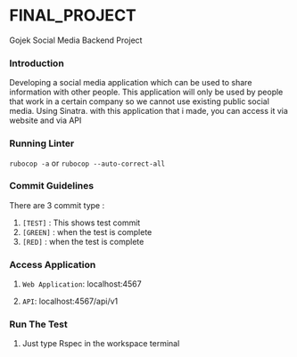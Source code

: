 # FINAL_PROJECT

Gojek Social Media Backend Project

### Introduction

Developing a social media application which can be used to share information with other people. This application will only be used by people that work in a certain company so we cannot use existing public social media. Using Sinatra. with this application that i made, you can access it via website and via API

### Running Linter

`rubocop -a` or `rubocop --auto-correct-all`

### Commit Guidelines

There are 3 commit type :

1. `[TEST]` : This shows test commit
2. `[GREEN]` : when the test is complete
3. `[RED]` : when the test is complete

### Access Application

1. `Web Application`: localhost:4567

2. `API`: localhost:4567/api/v1

### Run The Test

1. Just type Rspec in the workspace terminal
